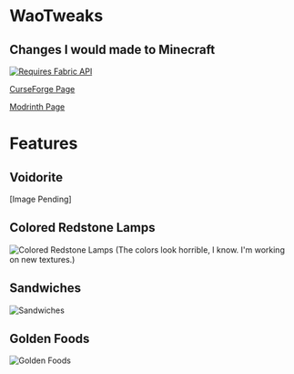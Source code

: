# WaoTweaks
## Changes I would made to Minecraft

[![Requires Fabric API](https://i.imgur.com/T0YIGYz.png)](https://www.curseforge.com/minecraft/mc-mods/fabric-api)

[CurseForge Page](https://www.curseforge.com/minecraft/mc-mods/waotweaks)

[Modrinth Page](https://modrinth.com/mod/waotweaks)

# Features
## Voidorite
[Image Pending]

## Colored Redstone Lamps
![Colored Redstone Lamps](https://i.imgur.com/rMxgq7d.png)
(The colors look horrible, I know. I'm working on new textures.)

## Sandwiches
![Sandwiches](https://i.imgur.com/15m0nn9.png)

## Golden Foods
![Golden Foods](https://i.imgur.com/59nFnWV.png)